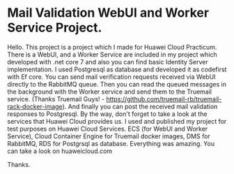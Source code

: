 # Mail Validation WebUI and Worker Service Project.

Hello. 
This project is a project which I made for Huawei Cloud Practicum. There is a WebUI, and a Worker Service are included in my project which developed with .net core 7 and also you can find basic Identity Server implementation. I used Postgresql as database and developed it as codefirst with Ef core. You can send mail verification requests received via WebUI directly to the RabbitMQ queue. Then you can read the queued messages in the background with the Worker service and send them to the Truemail service. (Thanks Truemail Guys! - https://github.com/truemail-rb/truemail-rack-docker-image). And finally you can post the received mail validation responses to Postgresql. By the way, don't forget to take a look at the services that Huawei Cloud provides us. I used and published my project for test purposes on Huawei Cloud Services. ECS (for WebUI and Worker Service), Cloud Container Engine for Truemail docker images,  DMS for RabbitMQ, RDS for Postgrsql as database. Everything was amazing. You can take a look on huaweicloud.com

Thanks.
